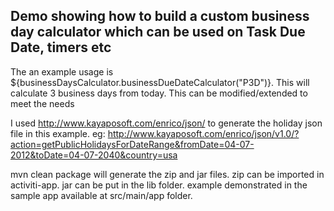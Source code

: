 ## Demo showing how to build a custom business day calculator which can be used on Task Due Date, timers etc
The an example usage is ${businessDaysCalculator.businessDueDateCalculator("P3D")}. This will calculate 3 business days from today. This can be modified/extended to meet the needs

I used http://www.kayaposoft.com/enrico/json/ to generate the holiday json file in this example.
eg:
http://www.kayaposoft.com/enrico/json/v1.0/?action=getPublicHolidaysForDateRange&fromDate=04-07-2012&toDate=04-07-2040&country=usa

mvn clean package will generate the zip and jar files. zip can be imported in activiti-app. jar can be put in the lib folder. example demonstrated in the sample app available at src/main/app folder.
